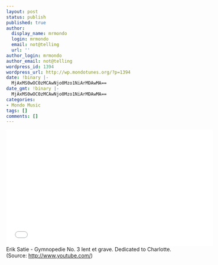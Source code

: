 ```yaml
---
layout: post
status: publish
published: true
author:
  display_name: mrmondo
  login: mrmondo
  email: not@telling
  url: ''
author_login: mrmondo
author_email: not@telling
wordpress_id: 1394
wordpress_url: http://wp.mondotunes.org/?p=1394
date: !binary |-
  MjAxMS0wOC0zMCAwNjo0Mzo1NiArMDAwMA==
date_gmt: !binary |-
  MjAxMS0wOC0zMCAwNjo0Mzo1NiArMDAwMA==
categories:
- Mondo Music
tags: []
comments: []
---
```

<iframe width="560" height="315" src="//www.youtube.com/embed/y3nnAGMj7yY" frameborder="0"> </iframe>
Erik Satie -  Gymnopedie No. 3 lent et grave.
Dedicated to Charlotte.
<div class="attribution">(<span>Source:</span> <a href="http://www.youtube.com/">http://www.youtube.com/</a>)</div>
